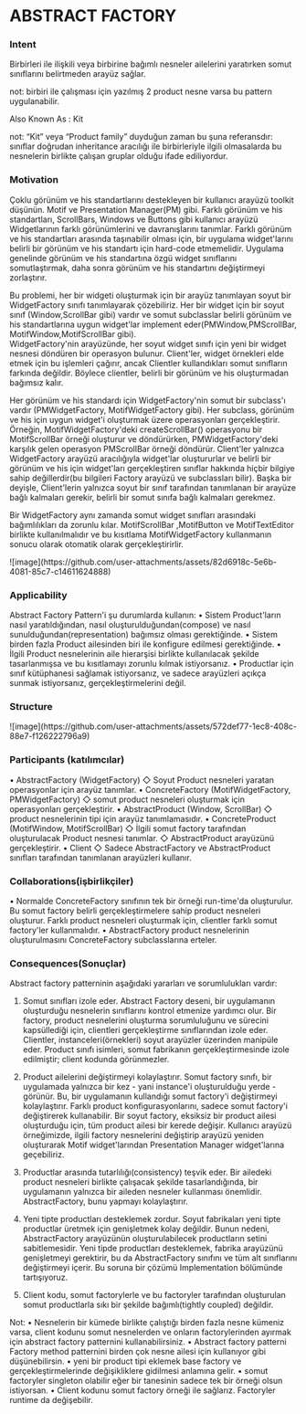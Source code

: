 <h1>ABSTRACT FACTORY</h1>

<h3>Intent</h3>
<p>
Birbirleri ile ilişkili veya birbirine bağımlı nesneler ailelerini yaratırken somut sınıflarını belirtmeden arayüz sağlar.

not: birbiri ile çalışması için yazılmış 2 product nesne varsa bu pattern uygulanabilir.

Also Known As : Kit

not: “Kit” veya “Product family” duyduğun zaman bu şuna referansdır: sınıflar doğrudan inheritance aracılığı ile birbirleriyle ilgili olmasalarda bu nesnelerin birlikte çalışan gruplar olduğu ifade ediliyordur. 
</p>
<h3>Motivation</h3>
<p>
Çoklu görünüm ve his standartlarını destekleyen bir kullanıcı arayüzü toolkit düşünün. Motif ve Presentation Manager(PM) gibi.
Farklı görünüm ve his standartları, ScrollBars, Windows ve Buttons gibi kullanıcı arayüzü Widgetlarının farklı görünümlerini ve davranışlarını tanımlar.
Farklı görünüm ve his standartları arasında taşınabilir olması için, bir uygulama widget'larını belirli bir görünüm ve his standartı için hard-code etmemelidir. 
Uygulama genelinde görünüm ve his standartına özgü widget sınıflarını somutlaştırmak, daha sonra görünüm ve his standartını değiştirmeyi zorlaştırır.

Bu problemi, her bir widgeti oluşturmak için bir arayüz tanımlayan soyut bir WidgetFactory sınıfı tanımlayarak çözebiliriz. 
Her bir widget için bir soyut sınıf (Window,ScrollBar gibi) vardır ve somut subclasslar belirli görünüm ve his standartlarına uygun widget'lar implement eder(PMWindow,PMScrollBar, MotifWindow,MotifScrollBar gibi).  
WidgetFactory'nin arayüzünde, her soyut widget sınıfı için yeni bir widget nesnesi döndüren bir operasyon bulunur. 
Client'ler, widget örnekleri elde etmek için bu işlemleri çağırır, ancak Clientler kullandıkları somut sınıfların farkında değildir. 
Böylece clientler, belirli bir görünüm ve his oluşturmadan bağımsız kalır.

Her görünüm ve his standardı için WidgetFactory'nin somut bir subclass'ı vardır (PMWidgetFactory, MotifWidgetFactory gibi). Her subclass, görünüm ve his için uygun widget'i oluşturmak üzere operasyonları gerçekleştirir. 
Örneğin, MotifWidgetFactory'deki createScrollBar() operasyonu bir MotifScrollBar örneği oluşturur ve döndürürken, PMWidgetFactory'deki karşılık gelen operasyon PMScrollBar örneği döndürür.
Client'ler yalnızca WidgetFactory arayüzü aracılığıyla widget'lar oluştururlar ve belirli bir görünüm ve his için widget'ları gerçekleştiren sınıflar hakkında hiçbir bilgiye sahip değillerdir(bu bilgileri Factory arayüzü ve subclassları bilir).
Başka bir deyişle, Client'lerin yalnızca soyut bir sınıf tarafından tanımlanan bir arayüze bağlı kalmaları gerekir, belirli bir somut sınıfa bağlı kalmaları gerekmez.

Bir WidgetFactory aynı zamanda somut widget sınıfları arasındaki bağımlılıkları da zorunlu kılar.
MotifScrollBar ,MotifButton ve MotifTextEditor birlikte kullanılmalıdır ve bu kısıtlama MotifWidgetFactory kullanmanın sonucu olarak otomatik olarak gerçekleştirirlir.
</p>
![image](https://github.com/user-attachments/assets/82d6918c-5e6b-4081-85c7-c14611624888)



<h3>Applicability</h3>
<p>
Abstract Factory Pattern'i şu durumlarda kullanın:
• Sistem Product'ların nasıl yaratıldığından, nasıl oluşturulduğundan(compose) ve nasıl sunulduğundan(representation) bağımsız olması gerektiğinde.
• Sistem birden fazla Product ailesinden biri ile konfigure edilmesi gerektiğinde.
• İlgili Product nesnelerinin aile hierarşisi birlikte kullanılacak şekilde tasarlanmışsa ve bu kısıtlamayı zorunlu kılmak istiyorsanız.
• Productlar için sınıf kütüphanesi sağlamak istiyorsanız, ve sadece arayüzleri açıkça sunmak istiyorsanız, gerçekleştirmelerini değil.
</p>
<h3>Structure</h3>
![image](https://github.com/user-attachments/assets/572def77-1ec8-408c-88e7-f126222796a9)



<h3>Participants (katılımcılar)</h3>
<p>
• AbstractFactory (WidgetFactory)
   ◇ Soyut Product nesneleri yaratan operasyonlar için arayüz tanımlar.
• ConcreteFactory (MotifWidgetFactory, PMWidgetFactory)
   ◇ somut product nesneleri oluşturmak için operasyonları gerçekleştirir.
• AbstractProduct (Window, ScrollBar)
   ◇ product nesnelerinin tipi için arayüz tanımlamasıdır.
• ConcreteProduct (MotifWindow, MotifScrollBar)
   ◇ İlgili somut factory tarafından oluşturulacak Product nesnesi tanımlar.
   ◇ AbstractProduct arayüzünü gerçekleştirir.
• Client
   ◇ Sadece AbstractFactory ve AbstractProduct sınıfları tarafından tanımlanan arayüzleri kullanır.
</p>
<h3>Collaborations(işbirlikçiler)</h3>
<p>
• Normalde ConcreteFactory sınıfının tek bir örneği run-time'da oluşturulur. Bu somut factory belirli gerçekleştirmelere sahip product nesneleri oluşturur. Farklı product nesneleri oluşturmak için, clientler farklı somut factory'ler kullanmalıdır.
• AbstractFactory product nesnelerinin oluşturulmasını ConcreteFactory subclasslarına erteler.
</p>
<h3>Consequences(Sonuçlar)</h3>
<p>
Abstract factory patterninin aşağıdaki yararları ve sorumlulukları vardır:

1. Somut sınıfları izole eder. Abstract Factory deseni, bir uygulamanın oluşturduğu nesnelerin sınıflarını kontrol etmenize yardımcı olur. Bir factory, product nesnelerini oluşturma sorumluluğunu ve sürecini kapsüllediği için, clientleri gerçekleştirme sınıflarından izole eder. Clientler, instanceleri(örnekleri) soyut arayüzler üzerinden manipüle eder. Product sınıfı isimleri, somut fabrikanın gerçekleştirmesinde izole edilmiştir; client kodunda görünmezler.

2. Product ailelerini değiştirmeyi kolaylaştırır. Somut factory sınıfı, bir uygulamada yalnızca bir kez - yani instance'i oluşturulduğu yerde - görünür. Bu, bir uygulamanın kullandığı somut factory'i değiştirmeyi kolaylaştırır. Farklı product konfigurasyonlarını, sadece somut factory'i değiştirerek kullanabilir. Bir soyut factory, eksiksiz bir product ailesi oluşturduğu için, tüm product ailesi bir kerede değişir. Kullanıcı arayüzü örneğimizde, ilgili factory nesnelerini değiştirip arayüzü yeniden oluşturarak Motif widget'larından Presentation Manager widget'larına geçebiliriz.

3. Productlar arasında tutarlılığı(consistency) teşvik eder. Bir ailedeki product nesneleri birlikte çalışacak şekilde tasarlandığında, bir uygulamanın yalnızca bir aileden nesneler kullanması önemlidir. AbstractFactory, bunu yapmayı kolaylaştırır.

4.  Yeni tipte productları desteklemek zordur. Soyut fabrikaları yeni tipte productlar üretmek için genişletmek kolay değildir. Bunun nedeni, AbstractFactory arayüzünün oluşturulabilecek productların setini sabitlemesidir. Yeni tipde productları desteklemek, fabrika arayüzünü genişletmeyi gerektirir, bu da AbstractFactory sınıfını ve tüm alt sınıflarını değiştirmeyi içerir. Bu soruna bir çözümü Implementation bölümünde tartışıyoruz.

5.  Client kodu, somut factorylerle ve bu factoryler tarafından oluşturulan somut productlarla sıkı bir şekilde bağımlı(tightly coupled) değildir.




Not: 
• Nesnelerin bir kümede birlikte çalıştığı birden fazla nesne kümeniz varsa, client kodunu somut nesnelerden ve onların factorylerinden ayırmak için abstract factory patternini kullanabilirsiniz.
• Abstract factory patterni Factory method patternini birden çok nesne ailesi için kullanıyor gibi düşünebilirsin.
• yeni bir product tipi eklemek base factory ve gerçekleştirmelerinde değişikliklere gidilmesi anlamına gelir.
• somut factoryler singleton olabilir eğer bir tanesinin sadece tek bir örneği olsun istiyorsan.
• Client kodunu somut factory örneği ile sağlarız. Factoryler runtime da değişebilir.
</p>
